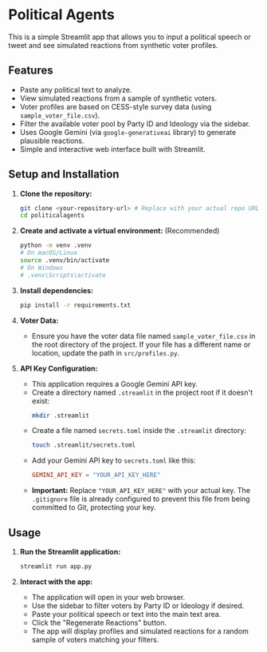 # Political Agents

This is a simple Streamlit app that allows you to input a political speech or tweet and see simulated reactions from synthetic voter profiles. 

## Features

*   Paste any political text to analyze.
*   View simulated reactions from a sample of synthetic voters.
*   Voter profiles are based on CESS-style survey data (using `sample_voter_file.csv`).
*   Filter the available voter pool by Party ID and Ideology via the sidebar.
*   Uses Google Gemini (via `google-generativeai` library) to generate plausible reactions.
*   Simple and interactive web interface built with Streamlit.

## Setup and Installation

1.  **Clone the repository:**
    ```bash
    git clone <your-repository-url> # Replace with your actual repo URL
    cd politicalagents
    ```

2.  **Create and activate a virtual environment:** (Recommended)
    ```bash
    python -m venv .venv
    # On macOS/Linux
    source .venv/bin/activate
    # On Windows
    # .venv\Scripts\activate
    ```

3.  **Install dependencies:**
    ```bash
    pip install -r requirements.txt
    ```

4.  **Voter Data:**
    *   Ensure you have the voter data file named `sample_voter_file.csv` in the root directory of the project. If your file has a different name or location, update the path in `src/profiles.py`.

5.  **API Key Configuration:**
    *   This application requires a Google Gemini API key.
    *   Create a directory named `.streamlit` in the project root if it doesn't exist:
        ```bash
        mkdir .streamlit
        ```
    *   Create a file named `secrets.toml` inside the `.streamlit` directory:
        ```bash
        touch .streamlit/secrets.toml
        ```
    *   Add your Gemini API key to `secrets.toml` like this:
        ```toml
        GEMINI_API_KEY = "YOUR_API_KEY_HERE"
        ```
    *   **Important:** Replace `"YOUR_API_KEY_HERE"` with your actual key. The `.gitignore` file is already configured to prevent this file from being committed to Git, protecting your key.

## Usage

1.  **Run the Streamlit application:**
    ```bash
    streamlit run app.py
    ```

2.  **Interact with the app:**
    *   The application will open in your web browser.
    *   Use the sidebar to filter voters by Party ID or Ideology if desired.
    *   Paste your political speech or text into the main text area.
    *   Click the "Regenerate Reactions" button.
    *   The app will display profiles and simulated reactions for a random sample of voters matching your filters.
